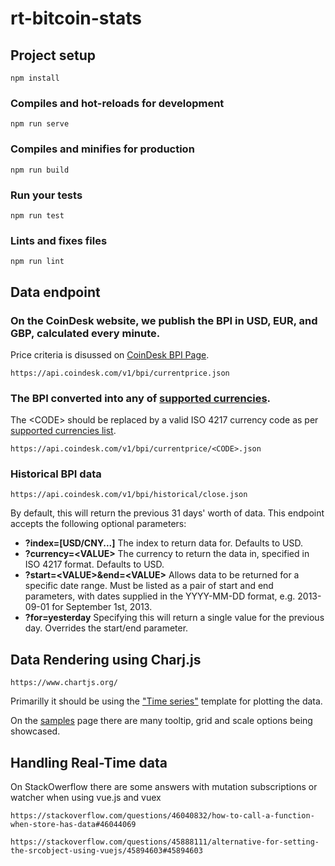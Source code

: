 # rt-bitcoin-stats

## Project setup
```
npm install
```

### Compiles and hot-reloads for development
```
npm run serve
```

### Compiles and minifies for production
```
npm run build
```

### Run your tests
```
npm run test
```

### Lints and fixes files
```
npm run lint
```
## Data endpoint

### On the CoinDesk website, we publish the BPI in USD, EUR, and GBP,  calculated every minute.
  Price criteria is disussed on [CoinDesk BPI Page](https://www.coindesk.com/price/).
```
https://api.coindesk.com/v1/bpi/currentprice.json
```

### The BPI converted into any of [supported currencies](https://api.coindesk.com/v1/bpi/supported-currencies.json). <br>
The \<CODE\> should be replaced by a valid ISO 4217 currency code as per [supported currencies list](https://api.coindesk.com/v1/bpi/supported-currencies.json).
```
https://api.coindesk.com/v1/bpi/currentprice/<CODE>.json
```

### Historical BPI data
```
https://api.coindesk.com/v1/bpi/historical/close.json
```

  By default, this will return the previous 31 days' worth of data. This endpoint accepts the following optional parameters:

  + **?index=\[USD/CNY...\]** The index to return data for. Defaults to USD.
  + **?currency=\<VALUE\>** The currency to return the data in, specified in ISO 4217 format. Defaults to USD.
  + **?start=\<VALUE\>&end=\<VALUE\>** Allows data to be returned for a specific date range. Must be listed as a pair of start and end parameters, with dates supplied in the YYYY-MM-DD format, e.g. 2013-09-01 for September 1st, 2013.
  + **?for=yesterday** Specifying this will return a single value for the previous day. Overrides the start/end parameter.

## Data Rendering using Charj.js

```
https://www.chartjs.org/
```

Primarilly it should be using the ["Time series"](http://www.chartjs.org/samples/latest/scales/time/financial.html) template for plotting the data.

On the [samples](http://www.chartjs.org/samples/latest/) page there are many tooltip, grid and scale options being showcased.


## Handling Real-Time data

On StackOwerflow there are some answers with mutation subscriptions or watcher when using vue.js and vuex
```
https://stackoverflow.com/questions/46040832/how-to-call-a-function-when-store-has-data#46044069
```

```
https://stackoverflow.com/questions/45888111/alternative-for-setting-the-srcobject-using-vuejs/45894603#45894603
```